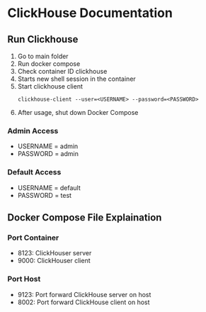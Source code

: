 # ClickHouse Documentation

## Run Clickhouse
1. Go to main folder
2. Run docker compose
3. Check container ID clickhouse
4. Starts new shell session in the container
5. Start clickhouse client
    ```
    clickhouse-client --user=<USERNAME> --password=<PASSWORD>
    ```
6. After usage, shut down Docker Compose
   
### Admin Access
- USERNAME = admin
- PASSWORD = admin

### Default Access
- USERNAME = default
- PASSWORD = test

## Docker Compose File Explaination
### Port Container
- 8123: ClickHouser server
- 9000: ClickHouser client
### Port Host
- 9123: Port forward ClickHouse server on host
- 8002: Port forward ClickHouse client on host

